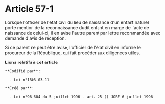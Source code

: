 # Article 57-1

Lorsque l'officier de l'état civil du lieu de naissance d'un enfant naturel porte mention de la reconnaissance dudit enfant
en marge de l'acte de naissance de celui-ci, il en avise l'autre parent par lettre recommandée avec demande d'avis de
réception.

Si ce parent ne peut être avisé, l'officier de l'état civil en informe le procureur de la République, qui fait procéder aux
diligences utiles.

**Liens relatifs à cet article**

	**Codifié par**:

	  - Loi n°1803-03-11

	**Créé par**:

	  - Loi n°96-604 du 5 juillet 1996 - art. 25 () JORF 6 juillet 1996
